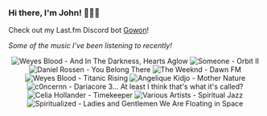 ### Hi there, I'm John! 🏄🏻‍♂️

Check out my Last.fm Discord bot [Gowon](http://gowon.ca)!

_Some of the music I've been listening to recently!_


<!-- lastfm -->
<p align="center"><img src="https://lastfm.freetls.fastly.net/i/u/64s/8214c56f1e5bc67fcd1f29073dedf822.jpg" title="Weyes Blood - And In The Darkness, Hearts Aglow"> <img src="https://lastfm.freetls.fastly.net/i/u/64s/9b4463f17f724b64fb0a3df0dbff35d1.jpg" title="Someone - Orbit II"> <img src="https://lastfm.freetls.fastly.net/i/u/64s/11f4e269d6c890b9b51f279cdc5b103e.jpg" title="Daniel Rossen - You Belong There"> <img src="https://lastfm.freetls.fastly.net/i/u/64s/7da8e979d89d285b5ddf44e64b92f16c.jpg" title="The Weeknd - Dawn FM"> <img src="https://lastfm.freetls.fastly.net/i/u/64s/463b22f2004e52c747f0ca1607860e5f.png" title="Weyes Blood - Titanic Rising"> <img src="https://lastfm.freetls.fastly.net/i/u/64s/d9647eb83883a1eafbaac20be48aa9df.jpg" title="Angelique Kidjo - Mother Nature"> <img src="https://lastfm.freetls.fastly.net/i/u/64s/aaee178428cda2ea7d2da810812fd4fe.jpg" title="c0ncernn - Dariacore 3... At least I think that's what it's called?"> <img src="https://lastfm.freetls.fastly.net/i/u/64s/aea7d6a750d938c949985dd3b39801a7.jpg" title="Celia Hollander - Timekeeper"> <img src="https://lastfm.freetls.fastly.net/i/u/64s/231a41d5716b457c92a7bdc2a11d5864.jpg" title="Various Artists - Spiritual Jazz"> <img src="https://lastfm.freetls.fastly.net/i/u/64s/99a8382a6c0e488da0a870643629296c.png" title="Spiritualized - Ladies and Gentlemen We Are Floating in Space"> </p>
